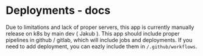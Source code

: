 # Deployments - docs

Due to limitations and lack of proper servers, this app is currently manually release on k8s by main dev ( Jakub ). This app should include proper pipelines in github / gitlab, which will include jobs and deployments. If you need to add deployment, you can eazly include them in `/.github/workflows`.